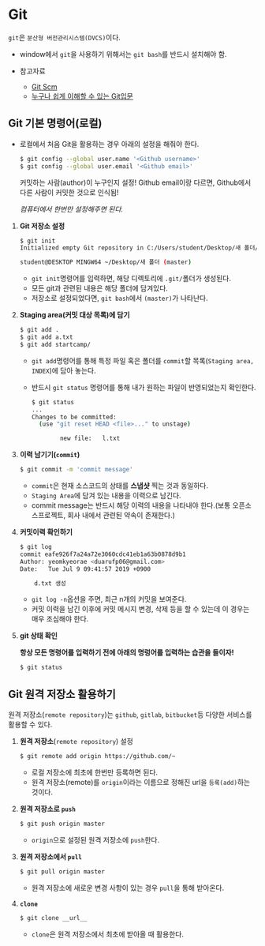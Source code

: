 # Git

`git`은 `분산형 버전관리시스템(DVCS)`이다.

- window에서 `git`을 사용하기 위해서는 `git bash`를 반드시 설치해야 함.

- 참고자료
  - [Git Scm](https://git-scm.com/book/ko/v2)
  - [누구나 쉽게 이해할 수 있는 Git입문](https://backlog.com/git-tutorial/kr/)



## Git 기본 명령어(로컬)

- 로컬에서 처음 Git을 활용하는 경우 아래의 설정을 해줘야 한다.

  ```bash
  $ git config --global user.name '<Github username>'
  $ git config --global user.email '<Github email>'
  ```

  커밋하는 사람(author)이 누구인지 설정! Github email이랑 다르면,  Github에서 다른 사람이 커밋한 것으로 인식됨!

  *컴퓨터에서 한번만 설정해주면 된다.*

1. **Git 저장소 설정**

   ```bash
   $ git init
   Initialized empty Git repository in C:/Users/student/Desktop/새 폴더/.git/
   
   student@DESKTOP MINGW64 ~/Desktop/새 폴더 (master)
   ```

   - `git init`명령어를 입력하면, 해당 디렉토리에 `.git/`폴더가 생성된다.
   - 모든 git과 관련된 내용은 해당 폴더에 담겨있다.
   - 저장소로 설정되었다면, `git bash`에서 `(master)`가 나타난다.

2. **Staging area(커밋 대상 목록)에 담기**

   ```bash
   $ git add .
   $ git add a.txt
   $ git add startcamp/
   ```

   - `git add`명령어를 통해 특정 파일 혹은 폴더를 `commit`할 목록(`Staging area, INDEX`)에 담아 놓는다.

   - 반드시 `git status` 명령어를 통해 내가 원하는 파일이 반영되었는지 확인한다.

     ```bash
     $ git status
     ...
     Changes to be committed:
       (use "git reset HEAD <file>..." to unstage)
     
             new file:   l.txt
     
     ```

     

3. **이력 남기기(`commit`)**

   ```bash
   $ git commit -m 'commit message'
   ```

   - `commit`은 현재 소스코드의 상태를 **스냅샷** 찍는 것과 동일하다.
   - `Staging Area`에 담겨 있는 내용을 이력으로 남긴다.
   - commit message는 반드시 해당 이력의 내용을 나타내야 한다.(보통 오픈소스프로젝트, 회사 내에서 관련된 약속이 존재한다.)

4. **커밋이력 확인하기**

   ```bash
   $ git log
   commit eafe926f7a24a72e3060cdc41eb1a63b0878d9b1
   Author: yeomkyeorae <duarufp06@gmail.com>
   Date:   Tue Jul 9 09:41:57 2019 +0900
   
       d.txt 생성
   
   ```

   - `git log -n`옵션을 주면, 최근 n개의 커밋을 보여준다.
   - 커밋 이력을 남긴 이후에 커밋 메시지 변경, 삭제 등을 할 수 있는데 이 경우는 매우 조심해야 한다.

5. **git 상태 확인**

   **항상 모든 명령어를 입력하기 전에 아래의 명렁어를 입력하는 습관을 들이자!**

   ```bash
   $ git status
   ```

   

## Git 원격 저장소 활용하기

원격 저장소(`remote repository`)는 `github`, `gitlab`, `bitbucket`등 다양한 서비스를 활용할 수 있다.

1. **원격 저장소**(`remote repository`) 설정

   ```bash
   $ git remote add origin https://github.com/~
   ```

   - 로컬 저장소에 최초에 한번만 등록하면 된다.
   - 원격 저장소(remote)를 `origin`이라는 이름으로 정해진 url을 `등록(add)`하는 것이다.

2. **원격 저장소로 `push`**

   ```bash
   $ git push origin master
   ```

   - `origin`으로 설정된 원격 저장소에 `push`한다.
   
3. **원격 저장소에서 `pull`**

   ```bash
   $ git pull origin master
   ```

   - 원격 저장소에 새로운 변경 사항이 있는 경우 `pull`을 통해 받아온다.

4. **`clone`**

   ```bash
   $ git clone __url__
   ```

   - `clone`은 원격 저장소에서 최초에 받아올 때 활용한다.